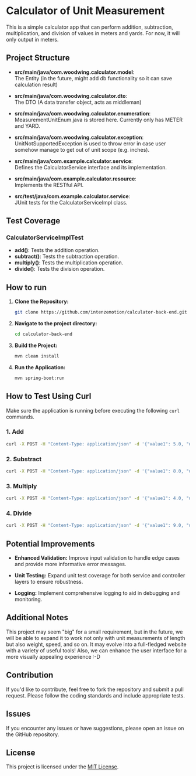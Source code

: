 # Calculator of Unit Measurement

This is a simple calculator app that can perform addition, subtraction, multiplication, and division of values in meters and yards. For now, it will only output in meters.

## Project Structure

- **src/main/java/com.woodwing.calculator.model**:<br/>
The Entity (in the future, might add db functionality so it can save calculation result)
  
- **src/main/java/com.woodwing.calculator.dto**:<br/>
The DTO (A data transfer object, acts as middleman)

- **src/main/java/com.woodwing.calculator.enumeration**:<br/>
MeasurementUnitEnum.java is stored here. Currently only has METER and YARD.

- **src/main/java/com.woodwing.calculator.exception**:<br/>
UnitNotSupportedException is used to throw error in case user somehow manage to get out of unit scope (e.g. inches).

- **src/main/java/com.example.calculator.service**:<br/>
Defines the CalculatorService interface and its implementation.

- **src/main/java/com.example.calculator.resource**:<br/>
Implements the RESTful API.

- **src/test/java/com.example.calculator.service**:<br/>
JUnit tests for the CalculatorServiceImpl class.

## Test Coverage

### CalculatorServiceImplTest

- **add()**: Tests the addition operation.
- **subtract()**: Tests the subtraction operation.
- **multiply()**: Tests the multiplication operation.
- **divide()**: Tests the division operation.

## How to run

1. **Clone the Repository:**

    ```bash
    git clone https://github.com/intenzemotion/calculator-back-end.git
    ```

2. **Navigate to the project directory:**

    ```bash
    cd calculator-back-end
    ```

3. **Build the Project:**

    ```bash
    mvn clean install
    ```

4. **Run the Application:**

    ```bash
    mvn spring-boot:run
    ```

## How to Test Using Curl

Make sure the application is running before executing the following `curl` commands.

### 1. Add

```bash
curl -X POST -H "Content-Type: application/json" -d '{"value1": 5.0, "unit1": "meter", "value2": 3.0, "unit2": "yard"}' http://localhost:8080/api/calculator/add
```

### 2. Substract

```bash
curl -X POST -H "Content-Type: application/json" -d '{"value1": 8.0, "unit1": "meter", "value2": 2.0, "unit2": "yard"}' http://localhost:8080/api/calculator/subtract
```

### 3. Multiply
```bash
curl -X POST -H "Content-Type: application/json" -d '{"value1": 4.0, "unit1": "meter", "value2": 2.5, "unit2": "yard"}' http://localhost:8080/api/calculator/multiply
```

### 4. Divide
```bash
curl -X POST -H "Content-Type: application/json" -d '{"value1": 9.0, "unit1": "meter", "value2": 3.0, "unit2": "yard"}' http://localhost:8080/api/calculator/divide
```

## Potential Improvements

- **Enhanced Validation:** Improve input validation to handle edge cases and provide more informative error messages.

- **Unit Testing:** Expand unit test coverage for both service and controller layers to ensure robustness.

- **Logging:** Implement comprehensive logging to aid in debugging and monitoring.

## Additional Notes

This project may seem "big" for a small requirement, but in the future, we will be able to expand it to work not only with unit measurements of length but also weight, speed, and so on. It may evolve into a full-fledged website with a variety of useful tools! Also, we can enhance the user interface for a more visually appealing experience :-D

## Contribution

If you'd like to contribute, feel free to fork the repository and submit a pull request. Please follow the coding standards and include appropriate tests.

## Issues

If you encounter any issues or have suggestions, please open an issue on the GitHub repository.

## License

This project is licensed under the [MIT License](LICENSE).
